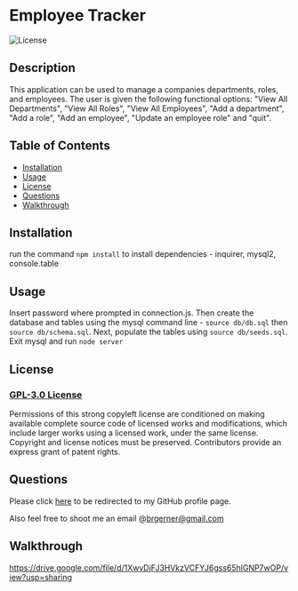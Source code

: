 # Employee Tracker
  

  ![License](https://img.shields.io/badge/GPL-3.0-red.svg)

    
  ## Description 

  This application can be used to manage a companies departments, roles, and employees. 
  The user is given the following functional options:
  "View All Departments",
        "View All Roles",
        "View All Employees",
        "Add a department",
        "Add a role",
        "Add an employee",
        "Update an employee role" and
        "quit".

  ## Table of Contents
  
  * [Installation](#installation)
  * [Usage](#usage)
  * [License](#license)
  * [Questions](#questions)
  * [Walkthrough](#walkthrough)
  
  
  ## Installation

  run the command `npm install` to install dependencies - inquirer, mysql2, console.table
  
  ## Usage

  Insert password where prompted in connection.js. Then create the database and tables using the mysql command line - `source db/db.sql` then `source db/schema.sql`.
  Next, populate the tables using `source db/seeds.sql`. Exit mysql and run `node server`

  ## License

  ### [GPL-3.0 License](https://choosealicense.com/licenses/gpl-3.0/)

  Permissions of this strong copyleft license are conditioned on making available complete source code of licensed works and modifications, which include larger works using a licensed work, under the same license. Copyright and license notices must be preserved. Contributors provide an express grant of patent rights.
  
  ## Questions

  Please click [here](https://github.com/bgerner/) to be redirected to my GitHub profile page.

  Also feel free to shoot me an email @brgerner@gmail.com
  
  ## Walkthrough
  
  https://drive.google.com/file/d/1XwvDjFJ3HVkzVCFYJ6gss65hlGNP7wOP/view?usp=sharing
  
